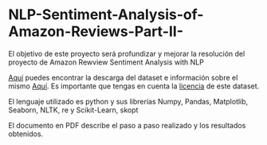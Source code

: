 # NLP-Sentiment-Analysis-of-Amazon-Reviews-Part-II-

El objetivo de este proyecto será profundizar y mejorar la resolución del proyecto de Amazon Rewview Sentiment Analysis with NLP

[Aquí](https://drive.google.com/uc?export=download&id=11XnXB7Ubgf3t6gotXGlM4FCwPOMHhDLX) puedes encontrar la descarga del dataset e información sobre el mismo [Aquí](https://registry.opendata.aws/amazon-reviews-ml/). Es importante que tengas en cuenta la [licencia](https://docs.opendata.aws/amazon-reviews-ml/license.txt) de este dataset.

El lenguaje utilizado es python y sus librerías Numpy, Pandas, Matplotlib, Seaborn, NLTK, re y Scikit-Learn, skopt

El documento en PDF describe el paso a paso realizado y los resultados obtenidos.

